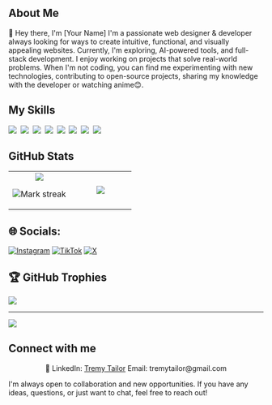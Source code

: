 ## About Me

👋 Hey there, I'm \[Your Name\] I'm a passionate web designer & developer always looking for ways to create intuitive, functional, and visually appealing websites. Currently, I'm exploring, AI-powered tools, and full-stack development. I enjoy working on projects that solve real-world problems. When I'm not coding, you can find me experimenting with new technologies, contributing to open-source projects, sharing my knowledge with the developer or watching anime😊.

## My Skills

<img src="https://img.shields.io/badge/HTML-%23E34F26.svg?logo=html5&logoColor=white"> 
<img src="https://img.shields.io/badge/JavaScript-F7DF1E?logo=javascript&logoColor=000"> 
<img src="https://img.shields.io/badge/ChatGPT-74aa9c?logo=openai&logoColor=white"> 
<img src="https://img.shields.io/badge/Tailwind%20CSS-%2338B2AC.svg?logo=tailwind-css&logoColor=white"> 
<img src="https://img.shields.io/badge/Supabase-3FCF8E?logo=supabase&logoColor=fff"> 
<img src="https://img.shields.io/badge/MySQL-4479A1?logo=mysql&logoColor=fff"> 
<img src="https://img.shields.io/badge/npm-CB3837?logo=npm&logoColor=fff"> 
<img src="https://img.shields.io/badge/Vercel-%23000000.svg?logo=vercel&logoColor=white"> 

## GitHub Stats

<table><tbody><tr border="none"><td width="50%" align="center">
<img align="center" src="https://readme-stats-fork-mauve.vercel.app/api/?username=Tremy-t&theme=dark&show_icons=true&count_private=true">

<img alt="Mark streak" src="https://github-readme-streak-stats-five-roan.vercel.app?user=Tremy-t&theme=dark"></td><td width="50%" align="center">
<img align="center" src="https://readme-stats-fork-mauve.vercel.app/api/top-langs/?username=Tremy-t&theme=dark&hide_border=false&no-bg=true&no-frame=true&langs_count=6"></td></tr></tbody></table>


## 🌐 Socials:
[![Instagram](https://img.shields.io/badge/Instagram-%23E4405F.svg?logo=Instagram&logoColor=white)](https://instagram.com/_.thekrawler._) [![TikTok](https://img.shields.io/badge/TikTok-%23000000.svg?logo=TikTok&logoColor=white)](https://tiktok.com/@_uncle_drew._) [![X](https://img.shields.io/badge/X-black.svg?logo=X&logoColor=white)](https://x.com/RyoDabi) 


## 🏆 GitHub Trophies
![](https://github-profile-trophy.vercel.app/?username=Tremy-t&theme=radical&no-frame=true&no-bg=true&margin-w=4)

---
[![](https://visitcount.itsvg.in/api?id=Tremy-t&icon=0&color=0)](https://visitcount.itsvg.in)

## Connect with me

<p align="center">🔗 LinkedIn: <a href="www.linkedin.com/in/ tremy-tailor-27a709353" target="_blank">Tremy Tailor</a> Email: tremytailor@gmail.com</p>

I'm always open to collaboration and new opportunities. If you have any ideas, questions, or just want to chat, feel free to reach out!

<!-- Proudly created with GPRM ( https://gprm.itsvg.in ) -->
<!---
Tremy-t/Tremy-t is a ✨ special ✨ repository because its `README.md` (this file) appears on your GitHub profile.
You can click the Preview link to take a look at your changes.
--->
